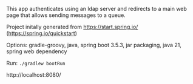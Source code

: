 This app authenticates using an ldap server and redirects to a main web page that allows sending messages to a queue.

Project initally generated from https://start.spring.io/ (https://spring.io/quickstart)

Options: gradle-groovy, java, spring boot 3.5.3, jar packaging, java 21, spring web dependency

Run: `./gradlew bootRun`

http://localhost:8080/


